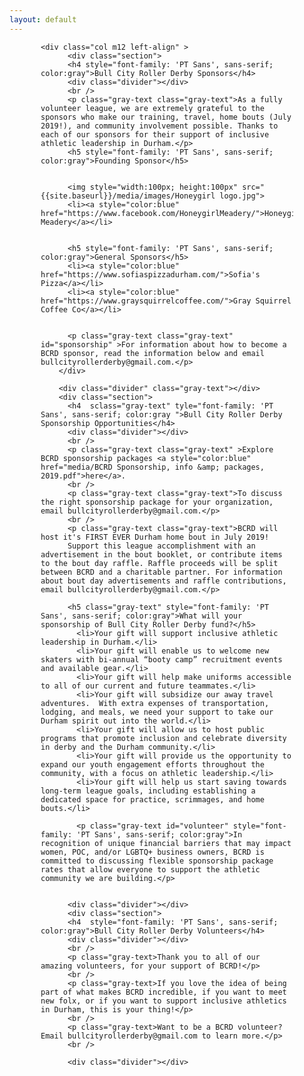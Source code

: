 ```yaml
---
layout: default
---
```


  <div class="container" style="padding-left:50px; padding-right:50px;">

<div class="section">


    <div class="col m12 left-align" >
          <div class="section">
          <h4 style="font-family: 'PT Sans', sans-serif; color:gray">Bull City Roller Derby Sponsors</h4>
          <div class="divider"></div>
          <br />
          <p class="gray-text class="gray-text">As a fully volunteer league, we are extremely grateful to the sponsors who make our training, travel, home bouts (July 2019!), and community involvement possible. Thanks to each of our sponsors for their support of inclusive athletic leadership in Durham.</p>
          <h5 style="font-family: 'PT Sans', sans-serif; color:gray">Founding Sponsor</h5>


          <img style="width:100px; height:100px" src="{{site.baseurl}}/media/images/Honeygirl logo.jpg">
          <li><a style="color:blue" href="https://www.facebook.com/HoneygirlMeadery/">Honeygirl Meadery</a></li>


          <h5 style="font-family: 'PT Sans', sans-serif; color:gray">General Sponsors</h5>
          <li><a style="color:blue" href="https://www.sofiaspizzadurham.com/">Sofia's Pizza</a></li>
          <li><a style="color:blue" href="https://www.graysquirrelcoffee.com/">Gray Squirrel Coffee Co</a></li>


          <p class="gray-text class="gray-text" id="sponsorship" >For information about how to become a BCRD sponsor, read the information below and email bullcityrollerderby@gmail.com.</p>
        </div>

        <div class="divider" class="gray-text"></div>
        <div class="section">
          <h4  sclass="gray-text" tyle="font-family: 'PT Sans', sans-serif; color:gray ">Bull City Roller Derby Sponsorship Opportunities</h4>
          <div class="divider"></div>
          <br />
          <p class="gray-text class="gray-text" >Explore BCRD sponsorship packages <a style="color:blue" href="media/BCRD Sponsorship, info &amp; packages, 2019.pdf">here</a>.
          <br />
          <p class="gray-text class="gray-text">To discuss the right sponsorship package for your organization, email bullcityrollerderby@gmail.com.</p>
          <br />
          <p class="gray-text class="gray-text">BCRD will host it's FIRST EVER Durham home bout in July 2019!
          Support this league accomplishment with an advertisement in the bout booklet, or contribute items to the bout day raffle. Raffle proceeds will be split between BCRD and a charitable partner. For information about bout day advertisements and raffle contributions, email bullcityrollerderby@gmail.com.</p>

          <h5 class="gray-text" style="font-family: 'PT Sans', sans-serif; color:gray">What will your sponsorship of Bull City Roller Derby fund?</h5>
            <li>Your gift will support inclusive athletic leadership in Durham.</li>
            <li>Your gift will enable us to welcome new skaters with bi-annual “booty camp” recruitment events and available gear.</li>
            <li>Your gift will help make uniforms accessible to all of our current and future teammates.</li>
            <li>Your gift will subsidize our away travel adventures.  With extra expenses of transportation, lodging, and meals, we need your support to take our Durham spirit out into the world.</li>
            <li>Your gift will allow us to host public programs that promote inclusion and celebrate diversity in derby and the Durham community.</li>
            <li>Your gift will provide us the opportunity to expand our youth engagement efforts throughout the community, with a focus on athletic leadership.</li>
            <li>Your gift will help us start saving towards long-term league goals, including establishing a dedicated space for practice, scrimmages, and home bouts.</li>

            <p class="gray-text id="volunteer" style="font-family: 'PT Sans', sans-serif; color:gray">In recognition of unique financial barriers that may impact women, POC, and/or LGBTQ+ business owners, BCRD is committed to discussing flexible sponsorship package rates that allow everyone to support the athletic community we are building.</p>


          <div class="divider"></div>
          <div class="section">
          <h4  style="font-family: 'PT Sans', sans-serif; color:gray">Bull City Roller Derby Volunteers</h4>
          <div class="divider"></div>
          <br />
          <p class="gray-text>Thank you to all of our amazing volunteers, for your support of BCRD!</p>
          <br />
          <p class="gray-text>If you love the idea of being part of what makes BCRD incredible, if you want to meet new folx, or if you want to support inclusive athletics in Durham, this is your thing!</p>
          <br />
          <p class="gray-text>Want to be a BCRD volunteer? Email bullcityrollerderby@gmail.com to learn more.</p>
          <br />
      
          <div class="divider"></div>

